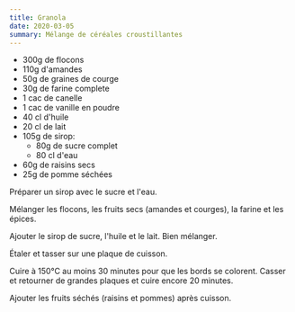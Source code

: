 ```yaml
---
title: Granola
date: 2020-03-05
summary: Mélange de céréales croustillantes
---
```



* 300g de flocons
* 110g d'amandes
* 50g de graines de courge
* 30g de farine complete
* 1 cac de canelle
* 1 cac de vanille en poudre
* 40 cl d'huile
* 20 cl de lait
* 105g de sirop:
  * 80g de sucre complet
  * 80 cl d'eau
* 60g de raisins secs
* 25g de pomme séchées


Préparer un sirop avec le sucre et l'eau.

Mélanger les flocons, les fruits secs (amandes et courges), la farine et les épices.

Ajouter le sirop de sucre, l'huile et le lait. Bien mélanger.

Étaler et tasser sur une plaque de cuisson.

Cuire à 150°C au moins 30 minutes pour que les bords se colorent.
Casser et retourner de grandes plaques et cuire encore 20 minutes.

Ajouter les fruits séchés (raisins et pommes) après cuisson.

